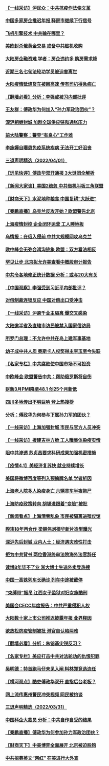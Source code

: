 #### [【一线采访】沪民众：中共抗疫作法像文革](../pages/nsc413/n13690233.md) 
#### [中国多家房企推迟年报 释房市继续下行信号](../pages/nsc413/n13690403.md) 
#### [飞机引擎技术 中共输在哪里？](../pages/nsc413/n13690281.md) 
#### [美欧封杀俄黄金交易 戒备中共趁机收购](../pages/nsc413/n13690297.md) 
#### [大陆房企融资难 学者：房企违约多 购房需求降](../pages/nsc413/n13690025.md) 
#### [近期三名七旬法轮功学员被迫害离世](../pages/nsc413/n13688715.md) 
#### [大陆疫情延烧货车被困高速 传有司机得急病亡](../pages/nsc413/n13690136.md) 
#### [【翻墙必看】分析：李强或被习内部批评](../pages/nsc413/n13690012.md) 
#### [王友群：傅政华为何加入“孙力军政治团伙”？](../pages/nsc413/n13690041.md) 
#### [深沪相继封城 加剧全球供应链和通胀压力](../pages/nsc413/n13690199.md) 
#### [前大陆警察：警界“有良心”工作难](../pages/nsc413/n13690040.md) 
#### [李施嬅自曝患免疫系统疾病 无法开工好沮丧](../pages/nsc413/n13689628.md) 
#### [三退声明精选（2022/04/01）](../pages/nsc413/n13689981.md) 
#### [【远见快评】傅政华双开通报 3大谜团全解析](../pages/nsc413/n13689765.md) 
#### [【新闻大家谈】美国2疏忽 中共借机叫板三角联盟](../pages/nsc413/n13688852.md) 
#### [【财商天下】水泥地种粮食 中国复耕“大跃进”](../pages/nsc413/n13689405.md) 
#### [【秦鹏直播】乌克兰反攻开始？欧盟警告北京](../pages/nsc413/n13688941.md) 
#### [上海疫情封控 企业闭环运营 工人睡地板](../pages/nsc413/n13689705.md) 
#### [乌情报：在俄入侵前 中共大规模网攻乌克兰](../pages/nsc413/n13689683.md) 
#### [欧中峰会无弥合鸿沟迹象 欧盟：双方看法相反](../pages/nsc413/n13689655.md) 
#### [罕见让步 北京拟允许美查看中概股审计报告](../pages/nsc413/n13689617.md) 
#### [中共令各地修正统计数据 分析：或与20大有关](../pages/nsc413/n13689540.md) 
#### [【中国观察】李强受到习近平内部批评？](../pages/nsc413/n13689325.md) 
#### [对俄制裁连锁反应 中国对俄出口受冲击](../pages/nsc413/n13689255.md) 
#### [【一线采访】沪逾千业主隔离 爆交叉感染](../pages/nsc413/n13688846.md) 
#### [大陆逾半省及直辖市访民被禁入国家信访局](../pages/nsc413/n13689201.md) 
#### [所罗门总理：不允许中共在岛上建军事基地](../pages/nsc413/n13688872.md) 
#### [幼子成中共人质 奥斯卡人权奖得主李玉至今失联](../pages/nsc413/n13687423.md) 
#### [【名家专栏】中共腐败使中国市场不可投资](../pages/nsc413/n13688874.md) 
#### [中欧峰会 欧盟警告中共：帮助俄罗斯将自伤](../pages/nsc413/n13688810.md) 
#### [财新3月PMI降至48.1 创25个月新低](../pages/nsc413/n13688438.md) 
#### [四川多地传出不明巨响 登上热搜榜](../pages/nsc413/n13688545.md) 
#### [分析：傅政华为何参与下属孙力军的团伙？](../pages/nsc413/n13688553.md) 
#### [【一线采访】上海加强封城 市民与官方人员冲突](../pages/nsc413/n13687989.md) 
#### [【一线采访】援建吉林方舱 工人曝集体染疫实情](../pages/nsc413/n13688306.md) 
#### [阻中共渗透 苏贞昌要求科研成果加强机密措施](../pages/nsc413/n13688055.md) 
#### [【疫情4.1】美经济复苏快 就业持续增长](../pages/nsc413/n13688194.md) 
#### [美国将微博百度等列入预摘牌名单 学者析因](../pages/nsc413/n13687815.md) 
#### [上海老人院多人染疫身亡 六辆灵车半夜拖尸](../pages/nsc413/n13687060.md) 
#### [上海防疫政策转向 胡锡进跟着“变脸”被批](../pages/nsc413/n13688098.md) 
#### [【新闻看点】上海清零乱象 市民被隔离进殡仪馆](../pages/nsc413/n13687289.md) 
#### [睽违18年再合作 梁朝伟刘德华新片造型曝光](../pages/nsc413/n13687324.md) 
#### [深沪先后封城 业内人士：经济遇灾难性打击](../pages/nsc413/n13687737.md) 
#### [拒为中共背书 两位香港终审法院海外法官辞任](../pages/nsc413/n13688240.md) 
#### [读博8年毕不了业 浙大博士生送外卖登热搜](../pages/nsc413/n13688099.md) 
#### [中国一高铁列车长确诊 列车中途被截停](../pages/nsc413/n13688052.md) 
#### [“束缚带”捆吊 江西女子监狱对妇女施酷刑](../pages/nsc413/n13682860.md) 
#### [美国会CECC年度报告：中共严重侵犯人权](../pages/nsc413/n13687784.md) 
#### [大陆数十家上市公司推迟披露年报 业界释因](../pages/nsc413/n13687470.md) 
#### [欲放松防疫管制被批 港官自认陷两难](../pages/nsc413/n13687609.md) 
#### [【翻墙必看】分析：朱镕基尖锐反习？](../pages/nsc413/n13687738.md) 
#### [【名家专栏】美应打击中共对法轮功的仇恨犯罪](../pages/nsc413/n13683636.md) 
#### [吴明德：特首跑马仔未见入闸 料林郑竞选连任](../pages/nsc413/n13687416.md) 
#### [【横河观点】酷吏傅政华双开 直指后台老板？](../pages/nsc413/n13687304.md) 
#### [网上流传惠州警民冲突视频 网民被约谈](../pages/nsc413/n13687562.md) 
#### [三退声明精选（2022/03/31）](../pages/nsc413/n13687546.md) 
#### [中国科企大裁员 分析：中共自作自受的结果](../pages/nsc413/n13687089.md) 
#### [【秦鹏直播】傅政华为何参加孙力军政治团伙？](../pages/nsc413/n13687298.md) 
#### [【财商天下】中美博弈全面展开 北京被迫脱钩](../pages/nsc413/n13686982.md) 
#### [中共招募英文“网红” 在美进行大外宣](../pages/nsc413/n13686907.md) 
